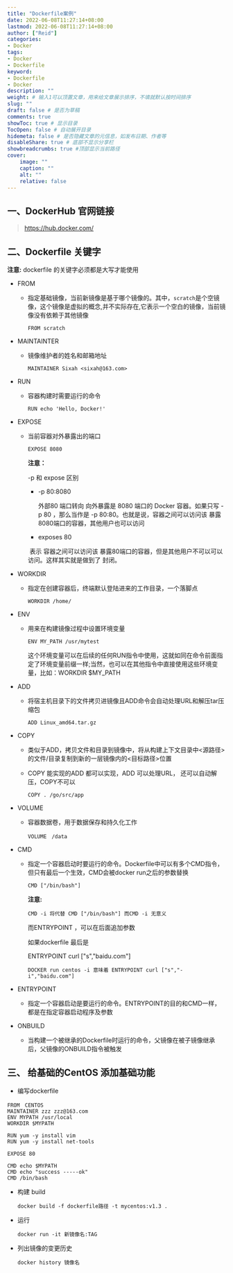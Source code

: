 ```yaml
---
title: "Dockerfile案例"
date: 2022-06-08T11:27:14+08:00
lastmod: 2022-06-08T11:27:14+08:00
author: ["Reid"]
categories: 
- Docker
tags: 
- Docker
- Dockerfile
keyword:
- Dockerfile
- Docker
description: ""
weight: # 输入1可以顶置文章，用来给文章展示排序，不填就默认按时间排序
slug: ""
draft: false # 是否为草稿
comments: true
showToc: true # 显示目录
TocOpen: false # 自动展开目录
hidemeta: false # 是否隐藏文章的元信息，如发布日期、作者等
disableShare: true # 底部不显示分享栏
showbreadcrumbs: true #顶部显示当前路径
cover:
    image: ""
    caption: ""
    alt: ""
    relative: false
---
```


## 一、DockerHub 官网链接

>https://hub.docker.com/

## 二、Dockerfile 关键字

**注意:** dockerfile 的关键字必须都是大写才能使用

- FROM

  - 指定基础镜像，当前新镜像是基于哪个镜像的。其中，`scratch`是个空镜像，这个镜像是虚拟的概念,并不实际存在,它表示一个空白的镜像，当前镜像没有依赖于其他镜像

    ```shell
    FROM scratch
    ```

- MAINTAINTER

  - 镜像维护者的姓名和邮箱地址

    ```shell
    MAINTAINER Sixah <sixah@163.com>
    ```

- RUN

  - 容器构建时需要运行的命令

    ```shell
    RUN echo 'Hello, Docker!'
    ```

- EXPOSE

  - 当前容器对外暴露出的端口

    ```shell
    EXPOSE 8080
    ```

    **注意：**

    -p 和 expose 区别

    - -p 80:8080 

      外部80 端口转向 向外暴露是 8080 端口的 Docker 容器。如果只写 -p 80 ，那么当作是 -p 80:80。也就是说，容器之间可以访问该 暴露8080端口的容器，其他用户也可以访问

    - exposes 80

    ​       表示 容器之间可以访问该 暴露80端口的容器，但是其他用户不可以可以访问。这样其实就是做到了 封闭。

- WORKDIR

  - 指定在创建容器后，终端默认登陆进来的工作目录，一个落脚点

    ```shell
    WORKDIR /home/
    ```

- ENV

  - 用来在构建镜像过程中设置环境变量

    ```shell
    ENV MY_PATH /usr/mytest
    ```

    这个环境变量可以在后续的任何RUN指令中使用，这就如同在命令前面指定了环境变量前缀一样;当然，也可以在其他指令中直接使用这些环境变量，比如：WORKDIR $MY_PATH

- ADD

  - 将宿主机目录下的文件拷贝进镜像且ADD命令会自动处理URL和解压tar压缩包

    ```shell
    ADD Linux_amd64.tar.gz
    ```

- COPY

  - 类似于ADD，拷贝文件和目录到镜像中，将从构建上下文目录中<源路径>的文件/目录复制到新的一层镜像内的<目标路径>位置

  - COPY 能实现的ADD 都可以实现，ADD 可以处理URL， 还可以自动解压，COPY不可以

    ```shell
    COPY . /go/src/app
    ```

- VOLUME

  - 容器数据卷，用于数据保存和持久化工作

    ```shell
    VOLUME　/data
    ```

- CMD

  - 指定一个容器启动时要运行的命令。Dockerfile中可以有多个CMD指令，但只有最后一个生效，CMD会被docker run之后的参数替换

    ```shell
    CMD ["/bin/bash"]
    ```

    **注意:**

    ```shell
    CMD -i 将代替 CMD ["/bin/bash"] 而CMD -i 无意义
    ```

    而ENTRYPOINT ，可以在后面追加参数

    如果dockerfile 最后是

    ENTRYPOINT curl ["s","baidu.com"]

    ```shell
    DOCKER run centos -i 意味着 ENTRYPOINT curl ["s","-i","baidu.com"]
    ```

- ENTRYPOINT

  - 指定一个容器启动是要运行的命令。ENTRYPOINT的目的和CMD一样，都是在指定容器启动程序及参数

- ONBUILD

  - 当构建一个被继承的Dockerfile时运行的命令，父镜像在被子镜像继承后，父镜像的ONBUILD指令被触发

## 三、 给基础的CentOS 添加基础功能

- 编写dockerfile

```shell
FROM　CENTOS
MAINTAINER zzz zzz@163.com
ENV MYPATH /usr/local
WORKDIR $MYPATH

RUN yum -y install vim
RUN yum -y install net-tools

EXPOSE 80

CMD echo $MYPATH
CMD echo "success -----ok"
CMD /bin/bash
```

- 构建 build

  ```shell
  docker build -f dockerfile路径 -t mycentos:v1.3 .
  ```

- 运行

  ```shell
  docker run -it 新镜像名:TAG
  ```

- 列出镜像的变更历史

  ```shell
  docker history 镜像名
  ```

  